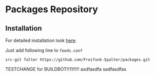 # Packages Repository

## Installation

For detailed installation look [here](INSTALLATION.md).

Just add following line to `feeds.conf`

    src-git falter https://github.com/Freifunk-Spalter/packages.git

TESTCHANGE for BUILDBOT!!11!!!!!
asdfasdfa
sadfasdfas
